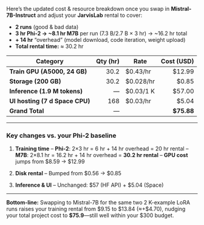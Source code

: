Here’s the updated cost & resource breakdown once you swap in **Mistral-7B-Instruct** and adjust your **JarvisLab** rental to cover:

* **2 runs** (good & bad data)
* **3 hr Phi-2 → \~8.1 hr M7B** per run (7.3 B/2.7 B × 3 hr) → \~16.2 hr total
* **+ 14 hr** “overhead” (model download, code iteration, weight upload)
* **Total rental time:** ≈ 30.2 hr

| Category                       | Qty (hr) | Rate       |  Cost (USD) |
| ------------------------------ | -------: | ---------- | ----------: |
| **Train GPU (A5000, 24 GB)**   |     30.2 | \$0.43/hr  |     \$12.99 |
| **Storage (200 GB)**           |     30.2 | \$0.028/hr |      \$0.85 |
| **Inference (1.9 M tokens)**   |        — | \$0.03/1 K |     \$57.00 |
| **UI hosting (7 d Space CPU)** |      168 | \$0.03/hr  |      \$5.04 |
| **Grand Total**                |        — |            | **\$75.88** |

---

### Key changes vs. your Phi-2 baseline

1. **Training time**
   – **Phi-2**: 2×3 hr = 6 hr + 14 hr overhead = 20 hr rental
   – **M7B**: 2×8.1 hr = 16.2 hr + 14 hr overhead = **30.2 hr rental**
   – **GPU cost** jumps from \$8.59 → \$12.99

2. **Disk rental**
   – Bumped from \$0.56 → \$0.85

3. **Inference & UI**
   – Unchanged: \$57 (HF API) + \$5.04 (Space)

---

**Bottom-line:**
Swapping to Mistral-7B for the same two 2 K-example LoRA runs raises your training rental from \$9.15 to \$13.84 (≈+\$4.70), nudging your total project cost to **\$75.9**—still well within your \$300 budget.
